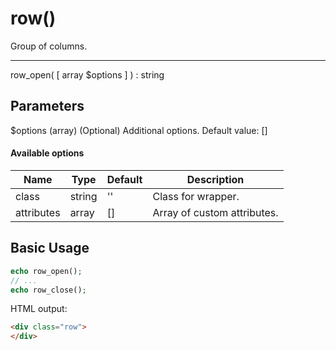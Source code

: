 # row()

Group of columns.

---

row_open( [ array $options ] ) : string

## Parameters

$options (array) (Optional) Additional options. Default value: []

#### Available options

| Name       | Type   | Default | Description                                      |
|------------|--------|---------|--------------------------------------------------|
| class      | string | ''      | Class for wrapper.                               |
| attributes | array  | []      | Array of custom attributes.                      |

## Basic Usage

```php
echo row_open();
// ...
echo row_close();
```

HTML output:

```html
<div class="row">
</div>
```
